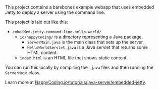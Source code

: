 This project contains a barebones example webapp that uses embedded Jetty to deploy a server using the command line.

This project is laid out like this:

- `embedded-jetty-command-line-hello-world/`
  - `io/happycoding/` is a directory representing a Java package.
    - `ServerMain.java` is the main class that sets up the server.
    - `HelloWorldServlet.java` is a Java servlet that returns some HTML content.
  - `index.html` is an HTML file that shows static content.

You can run this locally by compiling the `.java` files and then running the `ServerMain` class.

Learn more at [HappyCoding.io/tutorials/java-server/embedded-jetty](https://happycoding.io/tutorials/java-server/embedded-jetty).